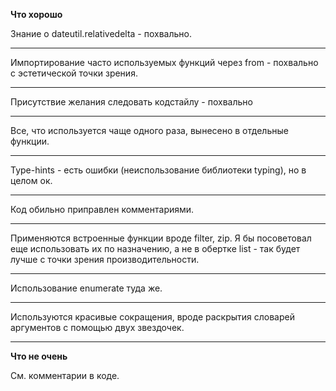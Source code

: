 **Что хорошо**

Знание о dateutil.relativedelta - похвально.
____________________________________

Импортирование часто используемых функций через from - похвально с эстетической точки зрения.
____________________________________

Присутствие желания следовать кодстайлу - похвально
____________________________________

Все, что используется чаще одного раза, вынесено в отдельные функции.
____________________________________

Type-hints - есть ошибки (неиспользование библиотеки typing), но в целом ок.
____________________________________

Код обильно приправлен комментариями.
____________________________________

Применяются встроенные функции вроде filter, zip. Я бы посоветовал еще использовать их по назначению, а не в обертке list - так будет лучше с точки зрения производительности.
____________________________________

Использование enumerate туда же.
____________________________________

Используются красивые сокращения, вроде раскрытия словарей аргументов с помощью двух звездочек.
____________________________________

**Что не очень**

См. комментарии в коде.
